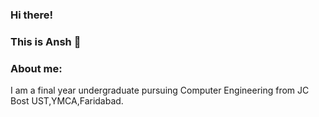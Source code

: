 ### Hi there!
### This is Ansh 👋
### About me:
I am a final year undergraduate pursuing Computer Engineering from JC Bost UST,YMCA,Faridabad.
<!--
**AnshG94162/AnshG94162** is a ✨ _special_ ✨ repository because its `README.md` (this file) appears on your GitHub profile.
Here are some ideas to get you started:
- 🔭 I’m currently working on ...
- 🌱 I’m currently learning ...
- 👯 I’m looking to collaborate on ...
- 🤔 I’m looking for help with ...
- 💬 Ask me about ...
- 📫 How to reach me: ...
- 😄 Pronouns: ...
- ⚡ Fun fact: ...
-->
